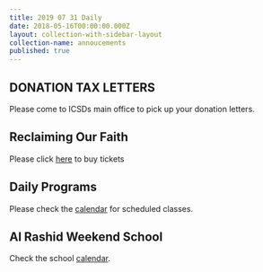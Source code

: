 ```yaml
---
title: 2019 07 31 Daily
date: 2018-05-16T00:00:00.000Z
layout: collection-with-sidebar-layout
collection-name: annoucements
published: true
---
```


## DONATION TAX LETTERS
Please come to ICSDs main office to pick up your donation letters.

## Reclaiming Our Faith
Please click [here](http://www.icsd.org/events/reclaiming-our-faith) to buy tickets

## Daily Programs
Please check the [calendar](http://www.icsd.org/calendar) for scheduled classes.

## Al Rashid Weekend School
Check the school [calendar](https://www.icsd.org/events/2019-2020-alrashid-school-calendar).

